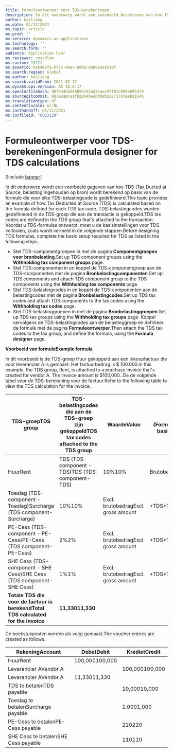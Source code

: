 ```yaml
---
title: Formuleontwerper voor TDS-berekeningen
description: In dit onderwerp wordt een voorbeeld beschreven van hoe TDS (Tax Ducted at Source, belasting ingehouden op bron) wordt berekend op basis van de formule die is gedefinieerd voor elke TDS-belastingcode in de TDS-groep die aan de transactie is gekoppeld.
author: kailiang
ms.date: 02/12/2021
ms.topic: article
ms.prod: ''
ms.service: dynamics-ax-applications
ms.technology: ''
ms.search.form: ''
audience: Application User
ms.reviewer: roschlom
ms.custom: 15721
ms.assetid: b4b406fa-b772-44ec-8dd8-8eb818a921ef
ms.search.region: Global
ms.author: kailiang
ms.search.validFrom: 2021-02-12
ms.dyn365.ops.version: AX 10.0.17
ms.openlocfilehash: d0f644da640b56761a52baec9ff01c898e895d19
ms.sourcegitcommit: 08ce2a9ca1f02064beabfb9b228717d39882164b
ms.translationtype: HT
ms.contentlocale: nl-NL
ms.lasthandoff: 05/11/2021
ms.locfileid: "6023139"
---
```

# <a name="formula-designer-for-tds-calculations"></a><span data-ttu-id="42651-103">Formuleontwerper voor TDS-berekeningen</span><span class="sxs-lookup"><span data-stu-id="42651-103">Formula designer for TDS calculations</span></span>

[!include [banner](../includes/banner.md)]

<span data-ttu-id="42651-104">In dit onderwerp wordt een voorbeeld gegeven van hoe TDS (Tax Ducted at Source, belasting ingehouden op bron) wordt berekend op basis van de formule die voor elke TDS-belastingcode is gedefinieerd.</span><span class="sxs-lookup"><span data-stu-id="42651-104">This topic provides an example of how Tax Deducted at Source (TDS) is calculated based on the formula defined for each TDS tax code.</span></span> <span data-ttu-id="42651-105">TDS-belastingcodes worden gedefinieerd in de TDS-groep die aan de transactie is gekoppeld.</span><span class="sxs-lookup"><span data-stu-id="42651-105">TDS tax codes are defined in the TDS group that's attached to the transaction.</span></span> <span data-ttu-id="42651-106">Voordat u TDS-formules ontwerpt, moet u de basisinstellingen voor TDS voltooien, zoals wordt vermeld in de volgende stappen.</span><span class="sxs-lookup"><span data-stu-id="42651-106">Before designing TDS formulas, complete the basic setup required for TDS as listed in the following steps.</span></span> 

- <span data-ttu-id="42651-107">Stel TDS-componentgroepen in met de pagina **Componentgroepen voor bronbelasting**.</span><span class="sxs-lookup"><span data-stu-id="42651-107">Set up TDS component groups using the **Withholding tax component groups** page.</span></span> 
- <span data-ttu-id="42651-108">Stel TDS-componenten in en koppel de TDS-componentgroep aan de TDS-componenten met de pagina **Bronbelastingcomponenten**.</span><span class="sxs-lookup"><span data-stu-id="42651-108">Set up TDS components and attach TDS component group to the TDS components using the **Withholding tax components** page.</span></span> 
- <span data-ttu-id="42651-109">Stel TDS-belastingcodes in en koppel de TDS-componenten aan de belastingcodes met de pagina **Bronbelastingcodes**.</span><span class="sxs-lookup"><span data-stu-id="42651-109">Set up TDS tax codes and attach TDS components to the tax codes using the **Withholding tax codes** page.</span></span> 
- <span data-ttu-id="42651-110">Stel TDS-belastinggroepen in met de pagina **Bronbelastinggroepen**.</span><span class="sxs-lookup"><span data-stu-id="42651-110">Set up TDS tax groups using the **Withholding tax groups** page.</span></span> <span data-ttu-id="42651-111">Koppel vervolgens de TDS-belastingcodes aan de belastinggroep en definieer de formule met de pagina **Formuleontwerper**.</span><span class="sxs-lookup"><span data-stu-id="42651-111">Then attach the TDS tax codes to the tax group, and define the formula, using the **Formula designer** page.</span></span> 

<span data-ttu-id="42651-112">**Voorbeeld van formule**</span><span class="sxs-lookup"><span data-stu-id="42651-112">**Example formula**</span></span>

<span data-ttu-id="42651-113">In dit voorbeeld is de TDS-groep Huur gekoppeld aan een inkoopfactuur die voor leverancier A is gemaakt. Het factuurbedrag is $ 100.000.</span><span class="sxs-lookup"><span data-stu-id="42651-113">In this example, the TDS group, Rent, is attached to a purchase invoice that's created for vendor A. The invoice amount is $100,000.</span></span> <span data-ttu-id="42651-114">Zie de volgende tabel voor de TDS-berekening voor de factuur.</span><span class="sxs-lookup"><span data-stu-id="42651-114">Refer to the following table to view the TDS calculation for the invoice.</span></span>

| <span data-ttu-id="42651-115">TDS-groep</span><span class="sxs-lookup"><span data-stu-id="42651-115">TDS  group</span></span>                                                   | <span data-ttu-id="42651-116">TDS-belastingcodes die aan de TDS-groep zijn gekoppeld</span><span class="sxs-lookup"><span data-stu-id="42651-116">TDS tax codes attached to the TDS group</span></span> | <span data-ttu-id="42651-117">Waarde</span><span class="sxs-lookup"><span data-stu-id="42651-117">Value</span></span>              | <span data-ttu-id="42651-118">Belastbare basis (Formuleontwerper)</span><span class="sxs-lookup"><span data-stu-id="42651-118">Taxable basis  (Formula designer)</span></span> | <span data-ttu-id="42651-119">Berekeningsexpressie (Formuleontwerper)</span><span class="sxs-lookup"><span data-stu-id="42651-119">Calculation expression  (Formula designer)</span></span> | <span data-ttu-id="42651-120">Basisbedrag</span><span class="sxs-lookup"><span data-stu-id="42651-120">Base amount</span></span> | <span data-ttu-id="42651-121">Berekend TDS-bedrag</span><span class="sxs-lookup"><span data-stu-id="42651-121">Calculated TDS amount</span></span> |
| ------------------------------------------------------------ | --------------------------------------- | ------------------ | --------------------------------- | :----------------------------------------: | ----------- | --------------------- |
| <span data-ttu-id="42651-122">Huur</span><span class="sxs-lookup"><span data-stu-id="42651-122">Rent</span></span>                                                         | <span data-ttu-id="42651-123">TDS (TDS-component - TDS)</span><span class="sxs-lookup"><span data-stu-id="42651-123">TDS  (TDS component-TDS)</span></span>                | <span data-ttu-id="42651-124">10%</span><span class="sxs-lookup"><span data-stu-id="42651-124">10%</span></span>                | <span data-ttu-id="42651-125">Brutobedrag</span><span class="sxs-lookup"><span data-stu-id="42651-125">Gross amount</span></span>                      |                                            | <span data-ttu-id="42651-126">100,000</span><span class="sxs-lookup"><span data-stu-id="42651-126">100,000</span></span>      | <span data-ttu-id="42651-127">10,000</span><span class="sxs-lookup"><span data-stu-id="42651-127">10,000</span></span>                 |
| <span data-ttu-id="42651-128">Toeslag (TDS-component - Toeslag)</span><span class="sxs-lookup"><span data-stu-id="42651-128">Surcharge  (TDS component-Surcharge)</span></span>                         | <span data-ttu-id="42651-129">10%</span><span class="sxs-lookup"><span data-stu-id="42651-129">10%</span></span>                                     | <span data-ttu-id="42651-130">Excl. brutobedrag</span><span class="sxs-lookup"><span data-stu-id="42651-130">Excl. gross amount</span></span> | <span data-ttu-id="42651-131">+TDS</span><span class="sxs-lookup"><span data-stu-id="42651-131">+TDS</span></span>                              |                   <span data-ttu-id="42651-132">10000</span><span class="sxs-lookup"><span data-stu-id="42651-132">10000</span></span>                    | <span data-ttu-id="42651-133">1.000</span><span class="sxs-lookup"><span data-stu-id="42651-133">1,000</span></span>        |                       |
| <span data-ttu-id="42651-134">PE-Cess (TDS-component - PE-Cess)</span><span class="sxs-lookup"><span data-stu-id="42651-134">PE-Cess  (TDS component- PE-Cess)</span></span>                            | <span data-ttu-id="42651-135">2%</span><span class="sxs-lookup"><span data-stu-id="42651-135">2%</span></span>                                      | <span data-ttu-id="42651-136">Excl. brutobedrag</span><span class="sxs-lookup"><span data-stu-id="42651-136">Excl. gross amount</span></span> | <span data-ttu-id="42651-137">+TDS+Toeslag</span><span class="sxs-lookup"><span data-stu-id="42651-137">+TDS+Surcharge</span></span>                    |                   <span data-ttu-id="42651-138">11000</span><span class="sxs-lookup"><span data-stu-id="42651-138">11000</span></span>                    | <span data-ttu-id="42651-139">220</span><span class="sxs-lookup"><span data-stu-id="42651-139">220</span></span>         |                       |
| <span data-ttu-id="42651-140">SHE Cess (TDS-component - SHE Cess)</span><span class="sxs-lookup"><span data-stu-id="42651-140">SHE Cess  (TDS component- SHE Cess)</span></span>                          | <span data-ttu-id="42651-141">1%</span><span class="sxs-lookup"><span data-stu-id="42651-141">1%</span></span>                                      | <span data-ttu-id="42651-142">Excl. brutobedrag</span><span class="sxs-lookup"><span data-stu-id="42651-142">Excl. gross amount</span></span> | <span data-ttu-id="42651-143">+TDS+Toeslag</span><span class="sxs-lookup"><span data-stu-id="42651-143">+TDS+Surcharge</span></span>                    |                   <span data-ttu-id="42651-144">11000</span><span class="sxs-lookup"><span data-stu-id="42651-144">11000</span></span>                    | <span data-ttu-id="42651-145">110</span><span class="sxs-lookup"><span data-stu-id="42651-145">110</span></span>         |                       |
| <span data-ttu-id="42651-146">**Totale** **TDS**  **die** **voor** **de** **factuur is berekend**</span><span class="sxs-lookup"><span data-stu-id="42651-146">**Total** **TDS**  **calculated** **for** **the** **invoice**</span></span> | <span data-ttu-id="42651-147">**11,330**</span><span class="sxs-lookup"><span data-stu-id="42651-147">**11,330**</span></span>                               |                    |                                   |                                            |             |                       |

<span data-ttu-id="42651-148">De boekstukposten worden als volgt gemaakt.</span><span class="sxs-lookup"><span data-stu-id="42651-148">The voucher entries are created as follows.</span></span>

| <span data-ttu-id="42651-149">Rekening</span><span class="sxs-lookup"><span data-stu-id="42651-149">Account</span></span>           | <span data-ttu-id="42651-150">Debet</span><span class="sxs-lookup"><span data-stu-id="42651-150">Debit</span></span>  | <span data-ttu-id="42651-151">Krediet</span><span class="sxs-lookup"><span data-stu-id="42651-151">Credit</span></span> |
| ----------------- | ------ | ------ |
| <span data-ttu-id="42651-152">Huur</span><span class="sxs-lookup"><span data-stu-id="42651-152">Rent</span></span>              | <span data-ttu-id="42651-153">100,000</span><span class="sxs-lookup"><span data-stu-id="42651-153">100,000</span></span> |        |
| <span data-ttu-id="42651-154">Leverancier A</span><span class="sxs-lookup"><span data-stu-id="42651-154">Vendor A</span></span>          |        | <span data-ttu-id="42651-155">100,000</span><span class="sxs-lookup"><span data-stu-id="42651-155">100,000</span></span> |
| <span data-ttu-id="42651-156">Leverancier A</span><span class="sxs-lookup"><span data-stu-id="42651-156">Vendor A</span></span>          | <span data-ttu-id="42651-157">11,330</span><span class="sxs-lookup"><span data-stu-id="42651-157">11,330</span></span>  |        |
| <span data-ttu-id="42651-158">TDS te betalen</span><span class="sxs-lookup"><span data-stu-id="42651-158">TDS payable</span></span>       |        | <span data-ttu-id="42651-159">10,000</span><span class="sxs-lookup"><span data-stu-id="42651-159">10,000</span></span>  |
| <span data-ttu-id="42651-160">Toeslag te betalen</span><span class="sxs-lookup"><span data-stu-id="42651-160">Surcharge payable</span></span> |        | <span data-ttu-id="42651-161">1.000</span><span class="sxs-lookup"><span data-stu-id="42651-161">1,000</span></span>   |
| <span data-ttu-id="42651-162">PE-Cess te betalen</span><span class="sxs-lookup"><span data-stu-id="42651-162">PE-Cess payable</span></span>   |        | <span data-ttu-id="42651-163">220</span><span class="sxs-lookup"><span data-stu-id="42651-163">220</span></span>    |
| <span data-ttu-id="42651-164">SHE Cess te betalen</span><span class="sxs-lookup"><span data-stu-id="42651-164">SHE Cess payable</span></span>  |        | <span data-ttu-id="42651-165">110</span><span class="sxs-lookup"><span data-stu-id="42651-165">110</span></span>    |
